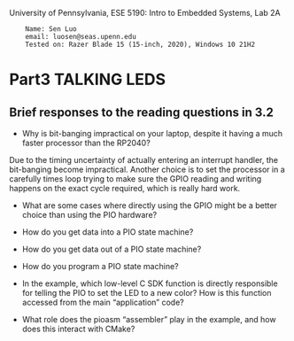 University of Pennsylvania, ESE 5190: Intro to Embedded Systems, Lab 2A


        Name: Sen Luo
        email: luosen@seas.upenn.edu
        Tested on: Razer Blade 15 (15-inch, 2020), Windows 10 21H2

# Part3 TALKING LEDS

## Brief responses to the reading questions in 3.2

- Why is bit-banging impractical on your laptop, despite it having a much faster processor than the RP2040? 

Due to the timing uncertainty of actually entering an interrupt handler, the bit-banging become impractical. Another choice is to set the processor in a carefully times loop trying to make sure the GPIO reading and writing happens on the exact cycle required, which is really hard work. 

- What are some cases where directly using the GPIO might be a better choice than using the PIO hardware?  

- How do you get data into a PIO state machine? 

- How do you get data out of a PIO state machine?

- How do you program a PIO state machine? 

- In the example, which low-level C SDK function is directly responsible for telling the PIO to set the LED to a new color? How is this function accessed from the main “application” code? 

- What role does the pioasm “assembler” play in the example, and how does this interact with CMake? 
